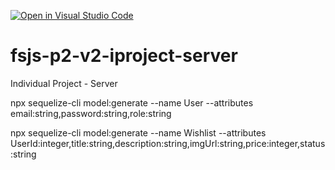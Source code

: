 [![Open in Visual Studio Code](https://classroom.github.com/assets/open-in-vscode-718a45dd9cf7e7f842a935f5ebbe5719a5e09af4491e668f4dbf3b35d5cca122.svg)](https://classroom.github.com/online_ide?assignment_repo_id=11649272&assignment_repo_type=AssignmentRepo)

# fsjs-p2-v2-iproject-server

Individual Project - Server

npx sequelize-cli model:generate --name User --attributes email:string,password:string,role:string

npx sequelize-cli model:generate --name Wishlist --attributes UserId:integer,title:string,description:string,imgUrl:string,price:integer,status:string
